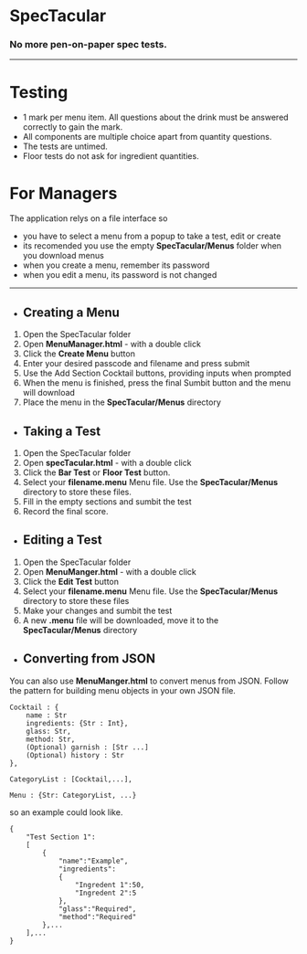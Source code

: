 # SpecTacular
### No more pen-on-paper spec tests.
---

# Testing
+ 1 mark per menu item. All questions about the drink must be answered correctly to gain the mark.
+ All components are multiple choice apart from quantity questions.
+ The tests are untimed.
+ Floor tests do not ask for ingredient quantities.

# For Managers
The application relys on a file interface so
+ you have to select a menu from a popup to take a test, edit or create
+ its recomended you use the empty **SpecTacular/Menus** folder when you download menus
+ when you create a menu, remember its password
+ when you edit a menu, its password is not changed
  
---
- ## Creating a Menu
1. Open the SpecTacular folder
2. Open **MenuManager.html** - with a double click
3. Click the **Create Menu** button
4. Enter your desired passcode and filename and press submit
5. Use the Add Section Cocktail buttons, providing inputs when prompted
6. When the menu is finished, press the final Sumbit button and the menu will download
7. Place the menu in the **SpecTacular/Menus** directory

- ## Taking a Test
1. Open the SpecTacular folder
3. Open **specTacular.html** - with a double click
4. Click the **Bar Test** or **Floor Test** button.
5. Select your **filename.menu** Menu file. Use the **SpecTacular/Menus** directory to store these files.
6. Fill in the empty sections and sumbit the test
7. Record the final score.

- ## Editing a Test
1. Open the SpecTacular folder
2. Open **MenuManger.html** - with a double click
3. Click the **Edit Test** button
4. Select your **filename.menu** Menu file. Use the **SpecTacular/Menus** directory to store these files
5. Make your changes and sumbit the test
6. A new **.menu** file will be downloaded, move it to the **SpecTacular/Menus** directory

- ## Converting from JSON
You can also use **MenuManger.html** to convert menus from JSON.
Follow the pattern for building menu objects in your own JSON file.

```
Cocktail : {
    name : Str
    ingredients: {Str : Int},
    glass: Str,
    method: Str,
    (Optional) garnish : [Str ...]
    (Optional) history : Str
},

CategoryList : [Cocktail,...],

Menu : {Str: CategoryList, ...}
```

so an example could look like.
```
{
    "Test Section 1":
    [
        {
            "name":"Example",
            "ingredients":
            {
                "Ingredent 1":50,
                "Ingredent 2":5
            },
            "glass":"Required",
            "method":"Required"
        },...
    ],...
}
```
